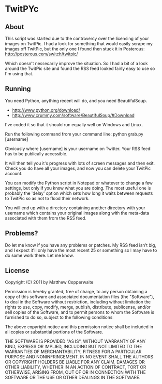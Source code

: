 # TwitPYc
## About
This script was started due to the controvercy over the licensing of your images on TwitPic. I had a look for something that would easily scrape my images off TwitPic, but the only one I found then stuck it in Posterous:
http://posterous.com/switch/twitpic/

Which doesn't nessecarily improve the situation. So I had a bit of a look around the TwitPic site and found the RSS feed looked fairly easy to use so I'm using that.

## Running
You need Python, anything recent will do, and you need BeautifulSoup.
 * http://www.python.org/download/
 * http://www.crummy.com/software/BeautifulSoup/#Download

I've coded it so that it should run equally well on Windows and Linux.

Run the following command from your command line:
    python grab.py [username]

Obviously where [username] is your username on Twitter. Your RSS feed has to be publically accessible.

It will then tell you it's progress with lots of screen messages and then exit. Check you do have all your images, and now you can delete your TwitPic account.

You can modify the Python script in Notepad or whatever to change a few settings, but only if you know what you are doing. The most useful one is probably the 'delay' option which sets how long it waits between requests to TwitPic so as not to flood their network.

You will end up with a directory containing another directory with your username which contains your original images along with the meta-data associated with them from the RSS feed.

## Problems?
Do let me know if you have any problems or patches. My RSS feed isn't big, and I expect it'll only have the most recent 25 or something so I may have to do some work there. Let me know.

## License
Copyright (C) 2011 by Matthew Copperwaite

Permission is hereby granted, free of charge, to any person obtaining a copy
of this software and associated documentation files (the "Software"), to deal
in the Software without restriction, including without limitation the rights
to use, copy, modify, merge, publish, distribute, sublicense, and/or sell
copies of the Software, and to permit persons to whom the Software is
furnished to do so, subject to the following conditions:

The above copyright notice and this permission notice shall be included in
all copies or substantial portions of the Software.

THE SOFTWARE IS PROVIDED "AS IS", WITHOUT WARRANTY OF ANY KIND, EXPRESS OR
IMPLIED, INCLUDING BUT NOT LIMITED TO THE WARRANTIES OF MERCHANTABILITY,
FITNESS FOR A PARTICULAR PURPOSE AND NONINFRINGEMENT. IN NO EVENT SHALL THE
AUTHORS OR COPYRIGHT HOLDERS BE LIABLE FOR ANY CLAIM, DAMAGES OR OTHER
LIABILITY, WHETHER IN AN ACTION OF CONTRACT, TORT OR OTHERWISE, ARISING FROM,
OUT OF OR IN CONNECTION WITH THE SOFTWARE OR THE USE OR OTHER DEALINGS IN
THE SOFTWARE.
